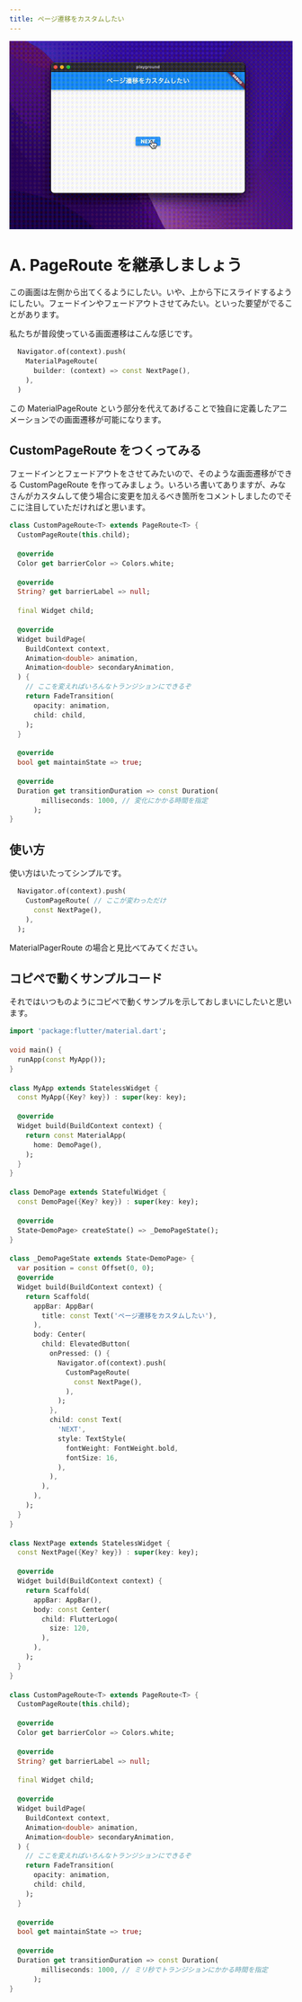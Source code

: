```yaml
---
title: ページ遷移をカスタムしたい
---
```


![](/images/q25/1.gif)

# A. PageRoute を継承しましょう

この画面は左側から出てくるようにしたい。いや、上から下にスライドするようにしたい。フェードインやフェードアウトさせてみたい。といった要望がでることがあります。

私たちが普段使っている画面遷移はこんな感じです。

```dart
  Navigator.of(context).push(
    MaterialPageRoute(
      builder: (context) => const NextPage(),
    ),
  )
```

この MaterialPageRoute という部分を代えてあげることで独自に定義したアニメーションでの画面遷移が可能になります。

## CustomPageRoute をつくってみる

フェードインとフェードアウトをさせてみたいので、そのような画面遷移ができる CustomPageRoute を作ってみましょう。いろいろ書いてありますが、みなさんがカスタムして使う場合に変更を加えるべき箇所をコメントしましたのでそこに注目していただければと思います。

```dart
class CustomPageRoute<T> extends PageRoute<T> {
  CustomPageRoute(this.child);

  @override
  Color get barrierColor => Colors.white;

  @override
  String? get barrierLabel => null;

  final Widget child;

  @override
  Widget buildPage(
    BuildContext context,
    Animation<double> animation,
    Animation<double> secondaryAnimation,
  ) {
    // ここを変えればいろんなトランジションにできるぞ
    return FadeTransition(
      opacity: animation,
      child: child,
    );
  }

  @override
  bool get maintainState => true;

  @override
  Duration get transitionDuration => const Duration(
        milliseconds: 1000, // 変化にかかる時間を指定
      );
}
```

## 使い方

使い方はいたってシンプルです。

```dart
  Navigator.of(context).push(
    CustomPageRoute( // ここが変わっただけ
      const NextPage(),
    ),
  );
```

MaterialPagerRoute の場合と見比べてみてください。

## コピペで動くサンプルコード

それではいつものようにコピペで動くサンプルを示しておしまいにしたいと思います。

```dart
import 'package:flutter/material.dart';

void main() {
  runApp(const MyApp());
}

class MyApp extends StatelessWidget {
  const MyApp({Key? key}) : super(key: key);

  @override
  Widget build(BuildContext context) {
    return const MaterialApp(
      home: DemoPage(),
    );
  }
}

class DemoPage extends StatefulWidget {
  const DemoPage({Key? key}) : super(key: key);

  @override
  State<DemoPage> createState() => _DemoPageState();
}

class _DemoPageState extends State<DemoPage> {
  var position = const Offset(0, 0);
  @override
  Widget build(BuildContext context) {
    return Scaffold(
      appBar: AppBar(
        title: const Text('ページ遷移をカスタムしたい'),
      ),
      body: Center(
        child: ElevatedButton(
          onPressed: () {
            Navigator.of(context).push(
              CustomPageRoute(
                const NextPage(),
              ),
            );
          },
          child: const Text(
            'NEXT',
            style: TextStyle(
              fontWeight: FontWeight.bold,
              fontSize: 16,
            ),
          ),
        ),
      ),
    );
  }
}

class NextPage extends StatelessWidget {
  const NextPage({Key? key}) : super(key: key);

  @override
  Widget build(BuildContext context) {
    return Scaffold(
      appBar: AppBar(),
      body: const Center(
        child: FlutterLogo(
          size: 120,
        ),
      ),
    );
  }
}

class CustomPageRoute<T> extends PageRoute<T> {
  CustomPageRoute(this.child);

  @override
  Color get barrierColor => Colors.white;

  @override
  String? get barrierLabel => null;

  final Widget child;

  @override
  Widget buildPage(
    BuildContext context,
    Animation<double> animation,
    Animation<double> secondaryAnimation,
  ) {
    // ここを変えればいろんなトランジションにできるぞ
    return FadeTransition(
      opacity: animation,
      child: child,
    );
  }

  @override
  bool get maintainState => true;

  @override
  Duration get transitionDuration => const Duration(
        milliseconds: 1000, // ミリ秒でトランジションにかかる時間を指定
      );
}
```

